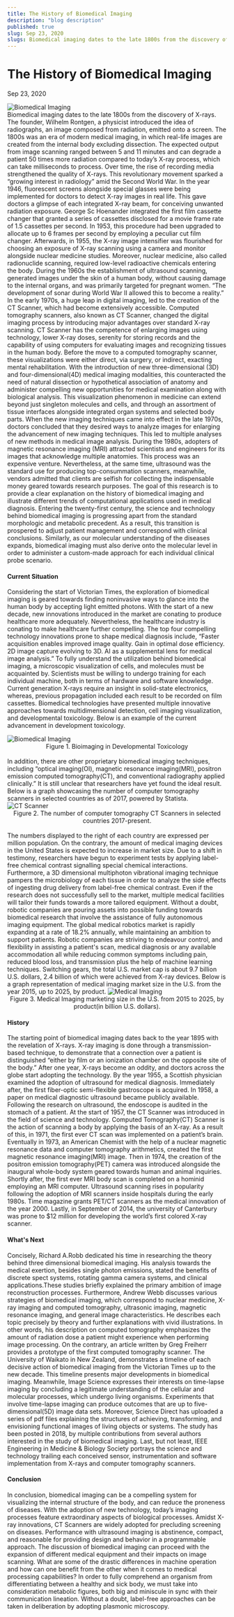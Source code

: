 ```yaml
---
title: The History of Biomedical Imaging
description: "blog description"
published: true
slug: Sep 23, 2020
slugs: Biomedical imaging dates to the late 1800s from the discovery of X-rays. The founder, Wilhelm Rontgen, a physicist introduced the idea of radiographs, an image composed from radiation, emitted onto a screen.
---
```


# The History of Biomedical Imaging

Sep 23, 2020

<img src="https://firebasestorage.googleapis.com/v0/b/techblog-e0db2.appspot.com/o/hero1.4759fc23_fdvjut.jpg?alt=media&token=5e36a466-83e8-4e0a-ae84-fc6e15b7e3ad" alt="Biomedical Imaging" />
<br/>
Biomedical imaging dates to the late 1800s from the discovery of X-rays. The founder, Wilhelm Rontgen, a physicist introduced the idea of radiographs, an image composed from radiation, emitted onto a screen. The 1800s was an era of modern medical imaging, in which real-life images are created from the internal body excluding dissection. The expected output from image scanning ranged between 5 and 11 minutes and can degrade a patient 50 times more radiation compared to today’s X-ray process, which can take milliseconds to process. Over time, the rise of recording media strengthened the quality of X-rays. This revolutionary movement sparked a “growing interest in radiology” amid the Second World War. In the year 1946, fluorescent screens alongside special glasses were being implemented for doctors to detect X-ray images in real life. This gave doctors a glimpse of each integrated X-ray beam, for conceiving unwanted radiation exposure. George Sc Hoenander integrated the first film cassette changer that granted a series of cassettes disclosed for a movie frame rate of 1.5 cassettes per second. In 1953, this procedure had been upgraded to allocate up to 6 frames per second by employing a peculiar cut film changer. Afterwards, in 1955, the X-ray image intensifier was flourished for choosing an exposure of X-ray scanning using a camera and monitor alongside nuclear medicine studies. Moreover, nuclear medicine, also called radionuclide scanning, required low-level radioactive chemicals entering the body. During the 1960s the establishment of ultrasound scanning, generated images under the skin of a human body, without causing damage to the internal organs, and was primarily targeted for pregnant women. “The development of sonar during World War II allowed this to become a reality.” In the early 1970s, a huge leap in digital imaging, led to the creation of the CT Scanner, which had become extensively accessible. Computed tomography scanners, also known as CT Scanner, changed the digital imaging process by introducing major advantages over standard X-ray scanning. CT Scanner has the competence of enlarging images using technology, lower X-ray doses, serenity for storing records and the capability of using computers for evaluating images and recognizing tissues in the human body. Before the move to a computed tomography scanner, these visualizations were either direct, via surgery, or indirect, exacting mental rehabilitation. With the introduction of new three-dimensional (3D) and four-dimensional(4D) medical imaging modalities, this counteracted the need of natural dissection or hypothetical association of anatomy and administer compelling new opportunities for medical examination along with biological analysis. This visualization phenomenon in medicine can extend beyond just singleton molecules and cells, and through an assortment of tissue interfaces alongside integrated organ systems and selected body parts. When the new imaging techniques came into effect in the late 1970s, doctors concluded that they desired ways to analyze images for enlarging the advancement of new imaging techniques. This led to multiple analyses of new methods in medical image analysis. During the 1980s, adopters of magnetic resonance imaging (MRI) attracted scientists and engineers for its images that acknowledge multiple anatomies. This process was an expensive venture. Nevertheless, at the same time, ultrasound was the standard use for producing top-consummation scanners, meanwhile, vendors admitted that clients are selfish for collecting the indispensable money geared towards research purposes. The goal of this research is to provide a clear explanation on the history of biomedical imaging and illustrate different trends of computational applications used in medical diagnosis. Entering the twenty-first century, the science and technology behind biomedical imaging is progressing apart from the standard morphologic and metabolic precedent. As a result, this transition is prospered to adjust patient management and correspond with clinical conclusions. Similarly, as our molecular understanding of the diseases expands, biomedical imaging must also derive onto the molecular level in order to administer a custom-made approach for each individual clinical probe scenario.

#### Current Situation

Considering the start of Victorian Times, the exploration of biomedical imaging is geared towards finding noninvasive ways to glance into the human body by accepting light emitted photons. With the start of a new decade, new innovations introduced in the market are conating to produce healthcare more adequately. Nevertheless, the healthcare industry is conating to make healthcare further compelling. The top four compelling technology innovations prone to shape medical diagnosis include, “Faster acquisition enables improved image quality. Gain in optimal dose efficiency. 2D image capture evolving to 3D. AI as a supplemental lens for medical image analysis.” To fully understand the utilization behind biomedical imaging, a microscopic visualization of cells, and molecules must be acquainted by. Scientists must be willing to undergo training for each individual machine, both in terms of hardware and software knowledge. Current generation X-rays require an insight in solid-state electronics, whereas, previous propagation included each result to be recorded on film cassettes. Biomedical technologies have presented multiple innovative approaches towards multidimensional detection, cell imaging visualization, and developmental toxicology. Below is an example of the current advancement in development toxicology.

<img src="https://firebasestorage.googleapis.com/v0/b/techblog-e0db2.appspot.com/o/biomedicalimaging.3149ba18_yjmoo7.png?alt=media&token=befd4f23-f598-4811-ad82-f862ac9386c4" alt="Biomedical Imaging" />

<figcaption style="text-align: center;">Figure 1. Bioimaging in Developmental Toxicology</figcaption>
<br />
In addition, there are other proprietary biomedical imaging techniques, including “optical imaging(OI), magnetic resonance imaging(MRI), positron emission computed tomography(CT), and conventional radiography applied clinically.” It is still unclear that researchers have yet found the ideal result. Below is a graph showcasing the number of computer tomography scanners in selected countries as of 2017, powered by Statista.

<img src="https://firebasestorage.googleapis.com/v0/b/techblog-e0db2.appspot.com/o/CTScanner.cecb9680_oyobdv.png?alt=media&token=580678e1-692e-493f-9bea-d646ee729a80" alt="CT Scanner" />

<figcaption style="text-align: center;">Figure 2. The number of computer tomography CT Scanners in selected countries 2017-present.</figcaption>
<br />
The numbers displayed to the right of each country are expressed per million population. On the contrary, the amount of medical imaging devices in the United States is expected to increase in market size. Due to a shift in testimony, researchers have begun to experiment tests by applying label-free chemical contrast signalling special chemical interactions. Furthermore, a 3D dimensional multiphoton vibrational imaging technique pampers the microbiology of each tissue in order to analyze the side effects of ingesting drug delivery from label-free chemical contrast. Even if the research does not successfully sell to the market, multiple medical facilities will tailor their funds towards a more tailored equipment. Without a doubt, robotic companies are pouring assets into possible funding towards biomedical research that involve the assistance of fully autonomous imaging equipment. The global medical robotics market is rapidly expanding at a rate of 18.2% annually, while maintaining an ambition to support patients. Robotic companies are striving to endeavour control, and flexibility in assisting a patient's scan, medical diagnosis or any available accommodation all while reducing common symptoms including pain, reduced blood loss, and transmission plus the help of machine learning techniques. Switching gears, the total U.S. market cap is about 9.7 billion U.S. dollars, 2.4 billion of which were achieved from X-ray devices. Below is a graph representation of medical imaging market size in the U.S. from the year 2015, up to 2025, by product.

<img src="https://firebasestorage.googleapis.com/v0/b/techblog-e0db2.appspot.com/o/MedicalImaging.73e06fce_nh1oe0.png?alt=media&token=637a9233-ab87-4f4a-bdba-d20ab45b9f74" alt="Medical Imaging" />

<figcaption style="text-align: center;">Figure 3. Medical Imaging marketing size in the U.S. from 2015 to 2025, by product(in billion U.S. dollars).</figcaption>

#### History

The starting point of biomedical imaging dates back to the year 1895 with the revelation of X-rays. X-ray imaging is done through a transmission-based technique, to demonstrate that a connection over a patient is distinguished “either by film or an ionization chamber on the opposite site of the body.” After one year, X-rays become an oddity, and doctors across the globe start adopting the technology. By the year 1955, a Scottish physician examined the adoption of ultrasound for medical diagnosis. Immediately after, the first fiber-optic semi-flexible gastroscope is acquired. In 1958, a paper on medical diagnostic ultrasound became publicly available. Following the research on ultrasound, the endoscope is audited in the stomach of a patient. At the start of 1957, the CT Scanner was introduced in the field of science and technology. Computed Tomography(CT) Scanner is the action of scanning a body by applying the basis of an X-ray. As a result of this, in 1971, the first ever CT scan was implemented on a patient’s brain. Eventually in 1973, an American Chemist with the help of a nuclear magnetic resonance data and computer tomography arithmetics, created the first magnetic resonance imaging(MRI) image. Then in 1974, the creation of the positron emission tomography(PET) camera was introduced alongside the inaugural whole-body system geared towards human and animal inquiries. Shortly after, the first ever MRI body scan is completed on a hominid employing an MRI computer. Ultrasound scanning rises in popularity following the adoption of MRI scanners inside hospitals during the early 1980s. Time magazine grants PET/CT scanners as the medical innovation of the year 2000. Lastly, in September of 2014, the university of Canterbury was prone to $12 million for developing the world’s first colored X-ray scanner.

#### What's Next

Concisely, Richard A.Robb dedicated his time in researching the theory behind three dimensional biomedical imaging. His analysis towards the medical exertion, besides single photon emissions, stated the benefits of discrete spect systems, rotating gamma camera systems, and clinical applications.These studies briefly explained the primary ambition of image reconstruction processes. Furthermore, Andrew Webb discusses various strategies of biomedical imaging, which correspond to nuclear medicine, X-ray imaging and computed tomography, ultrasonic imaging, magnetic resonance imaging, and general image characteristics. He describes each topic precisely by theory and further explanations with vivid illustrations. In other words, his description on computed tomography emphasizes the amount of radiation dose a patient might experience when performing image processing. On the contrary, an article written by Greg Freiherr provides a prototype of the first computed tomography scanner. The University of Waikato in New Zealand, demonstrates a timeline of each decisive action of biomedical imaging from the Victorian Times up to the new decade. This timeline presents major developments in biomedical imaging. Meanwhile, Image Science expresses their interests on time-lapse imaging by concluding a legitimate understanding of the cellular and molecular processes, which undergo living organisms. Experiments that involve time-lapse imaging can produce outcomes that are up to five-dimensional(5D) image data sets. Moreover, Science Direct has uploaded a series of pdf files explaining the structures of achieving, transforming, and envisioning functional images of living objects or systems. The study has been posted in 2018, by multiple contributions from several authors interested in the study of biomedical imaging. Last, but not least, IEEE Engineering in Medicine & Biology Society portrays the science and technology trailing each conceived sensor, instrumentation and software implementation from X-rays and computer tomography scanners.

#### Conclusion

In conclusion, biomedical imaging can be a compelling system for visualizing the internal structure of the body, and can reduce the proneness of diseases. With the adoption of new technology, today’s imaging processes feature extraordinary aspects of biological processes. Amidst X-ray innovations, CT Scanners are widely adopted for precluding screening on diseases. Performance with ultrasound imaging is abstinence, compact, and reasonable for providing design and behavior in a programmable approach. The discussion of biomedical imaging can proceed with the expansion of different medical equipment and their impacts on image scanning. What are some of the drastic differences in machine operation and how can one benefit from the other when it comes to medical processing capabilities? In order to fully comprehend an organism from differentiating between a healthy and sick body, we must take into consideration metabolic figures, both big and miniscule in sync with their communication lineation. Without a doubt, label-free approaches can be taken in deliberation by adopting plasmonic microscopy.

